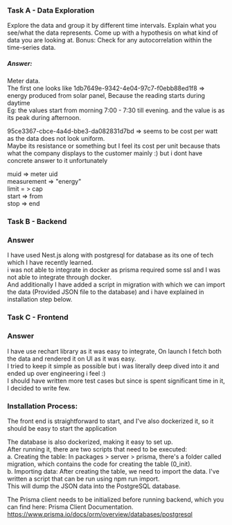 ### Task A - Data Exploration
Explore the data and group it by different time intervals. Explain what you see/what the data represents. Come up with a hypothesis on what kind of data you are looking at.
Bonus: Check for any autocorrelation within the time-series data.

##### Answer:
Meter data.<br>
The first one looks like
1db7649e-9342-4e04-97c7-f0ebb88ed1f8 => energy produced from solar panel, Because the reading starts during daytime<br>
Eg: the values start from morning 7:00 - 7:30 till evening. and the value is as its peak during afternoon. <br>

95ce3367-cbce-4a4d-bbe3-da082831d7bd => seems to be cost per watt as the data does not look uniform. <br />
Maybe its resistance or something but I feel its cost per unit because thats what the company displays to the customer mainly :) but i dont have concrete answer to it unfortunately

muid => meter uid <br>
measurement => "energy" <br>
limit = > cap<br>
start => from <br>
stop => end <br>


### Task B - Backend
### Answer 
I have used Nest.js along with postgresql for database as its one of tech which I have recently learned. <br />
i was not able to integrate in docker as prisma required some ssl and I was not able to integrate through docker. <br />
And additionally I have added a script in migration with which we can import the data (Provided JSON file to the database) and i have explained in installation step below. <br />

### Task C - Frontend
### Answer
I have use rechart library as it was easy to integrate, On launch I fetch both the data and rendered it on UI as it was easy. <br />
I tried to keep it simple as possible but i was literally deep dived into it and ended up over engineering i feel :) <br />
I should have written more test cases but since is spent significant time in it, I decided to write few. <br />


### Installation Process:
The front end is straightforward to start, and I've also dockerized it, so it should be easy to start the application<br >

The database is also dockerized, making it easy to set up. <br >After running it, there are two scripts that need to be executed: <br >a. Creating the table: In packages > server > prisma, there's a folder called migration, which contains the code for creating the table (0_init).
<br >b. Importing data: After creating the table, we need to import the data. I've written a script that can be run using npm run import. <br >This will dump the JSON data into the PostgreSQL database.<br >

The Prisma client needs to be initialized before running backend, which you can find here: Prisma Client Documentation. https://www.prisma.io/docs/orm/overview/databases/postgresql<br >


